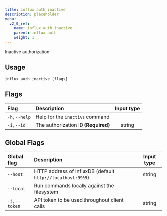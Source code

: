 ```yaml
---
title: influx auth inactive
description: placeholder
menu:
  v2_0_ref:
    name: influx auth inactive
    parent: influx auth
    weight: 1
---
```


Inactive authorization

## Usage
```
influx auth inactive [flags]
```

## Flags
| Flag           | Description                         | Input type  |
|:----           |:-----------                         |:----------: |
| `-h`, `--help` | Help for the `inactive` command     |             |
| `-i`, `--id`   | The authorization ID **(Required)** | string      |

## Global Flags
| Global flag     | Description                                                | Input type |
|:-----------     |:-----------                                                |:----------:|
| `--host`        | HTTP address of InfluxDB (default `http://localhost:9999`) | string     |
| `--local`       | Run commands locally against the filesystem                |            |
| `-t`, `--token` | API token to be used throughout client calls               | string     |
